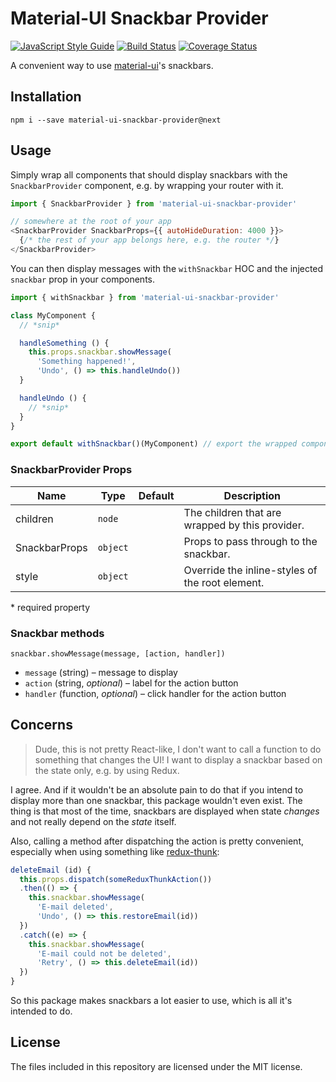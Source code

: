 # Material-UI Snackbar Provider
[![JavaScript Style Guide](https://img.shields.io/badge/code_style-standard-brightgreen.svg)](https://standardjs.com)
[![Build Status](https://travis-ci.org/TeamWertarbyte/material-ui-snackbar-provider.svg)](https://travis-ci.org/TeamWertarbyte/material-ui-snackbar-provider)
[![Coverage Status](https://coveralls.io/repos/github/TeamWertarbyte/material-ui-snackbar-provider/badge.svg?branch=master)](https://coveralls.io/github/TeamWertarbyte/material-ui-snackbar-provider?branch=master)

A convenient way to use [material-ui][]'s snackbars.

## Installation
```shell
npm i --save material-ui-snackbar-provider@next
```

## Usage
Simply wrap all components that should display snackbars with the `SnackbarProvider` component,
e.g. by wrapping your router with it.

```js
import { SnackbarProvider } from 'material-ui-snackbar-provider'

// somewhere at the root of your app
<SnackbarProvider SnackbarProps={{ autoHideDuration: 4000 }}>
  {/* the rest of your app belongs here, e.g. the router */}
</SnackbarProvider>
```

You can then display messages with the `withSnackbar` HOC and the injected `snackbar` prop in your components.

```js
import { withSnackbar } from 'material-ui-snackbar-provider'

class MyComponent {
  // *snip*

  handleSomething () {
    this.props.snackbar.showMessage(
      'Something happened!',
      'Undo', () => this.handleUndo())
  }

  handleUndo () {
    // *snip*
  }
}

export default withSnackbar()(MyComponent) // export the wrapped component
```

### SnackbarProvider Props
|Name            |Type        |Default     |Description
|----------------|------------|------------|--------------------------------
|children|`node`||The children that are wrapped by this provider.
|SnackbarProps|`object`||Props to pass through to the snackbar.
|style|`object`||Override the inline-styles of the root element.

\* required property

### Snackbar methods
`snackbar.showMessage(message, [action, handler])`
* `message` (string) – message to display
* `action` (string, _optional_) – label for the action button
* `handler` (function, _optional_) – click handler for the action button

## Concerns
> Dude, this is not pretty React-like, I don't want to call a function to do something that changes the UI! I want to display a snackbar based on the state only, e.g. by using Redux.

I agree. And if it wouldn't be an absolute pain to do that if you intend to display more than one snackbar, this package wouldn't even exist. The thing is that most of the time, snackbars are displayed when state _changes_ and not really depend on the _state_ itself.

Also, calling a method after dispatching the action is pretty convenient, especially when using something like [redux-thunk][]:

```js
deleteEmail (id) {
  this.props.dispatch(someReduxThunkAction())
  .then(() => {
    this.snackbar.showMessage(
      'E-mail deleted',
      'Undo', () => this.restoreEmail(id))
  })
  .catch((e) => {
    this.snackbar.showMessage(
      'E-mail could not be deleted',
      'Retry', () => this.deleteEmail(id))
  })
}
```

So this package makes snackbars a lot easier to use, which is all it's intended to do.

[material-ui]: http://www.material-ui.com/#/
[redux-thunk]: https://github.com/gaearon/redux-thunk

## License

The files included in this repository are licensed under the MIT license.

